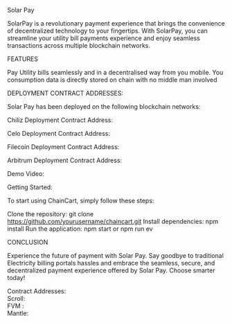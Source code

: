 Solar Pay

SolarPay is a revolutionary payment experience that brings the convenience of decentralized technology to your fingertips. With SolarPay, you can streamline your utility bill payments experience and enjoy seamless transactions across multiple blockchain networks.

FEATURES

Pay Utility bills seamlessly and in a decentralised way from you mobile. You consumption data is directly stored on chain with no middle man involved

DEPLOYMENT CONTRACT ADDRESSES:

Solar Pay has been deployed on the following blockchain networks:

Chiliz Deployment Contract Address:     


Celo Deployment Contract Address:  


Filecoin Deployment Contract Address:  


Arbitrum Deployment Contract Address: 

Demo Video: 


Getting Started:

To start using ChainCart, simply follow these steps:

Clone the repository: git clone https://github.com/yourusername/chaincart.git
Install dependencies: npm install
Run the application: npm start or npm run ev

CONCLUSION

Experience the future of payment with Solar Pay. Say goodbye to traditional Electricity billing portals hassles and embrace the seamless, secure, and decentralized payment experience offered by Solar Pay. Choose smarter today!


Contract Addresses: <br/>
Scroll:  <br/>
FVM :   <br/>
Mantle:  <br/>
